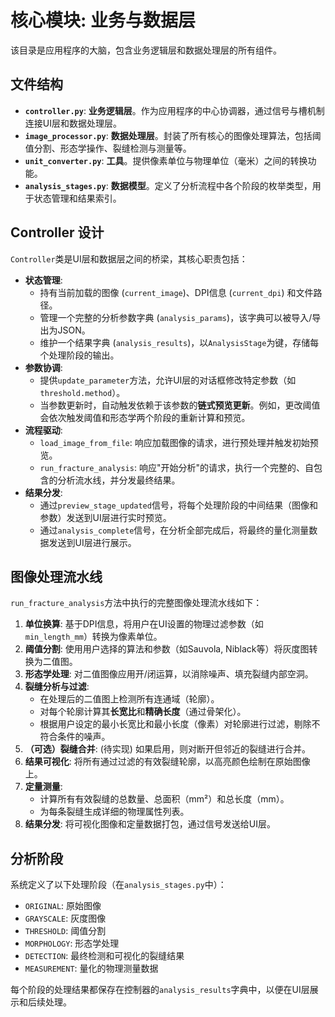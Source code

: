 # 核心模块: 业务与数据层

该目录是应用程序的大脑，包含业务逻辑层和数据处理层的所有组件。

## 文件结构

-   **`controller.py`**: **业务逻辑层**。作为应用程序的中心协调器，通过信号与槽机制连接UI层和数据处理层。
-   **`image_processor.py`**: **数据处理层**。封装了所有核心的图像处理算法，包括阈值分割、形态学操作、裂缝检测与测量等。
-   **`unit_converter.py`**: **工具**。提供像素单位与物理单位（毫米）之间的转换功能。
-   **`analysis_stages.py`**: **数据模型**。定义了分析流程中各个阶段的枚举类型，用于状态管理和结果索引。

## Controller 设计

`Controller`类是UI层和数据层之间的桥梁，其核心职责包括：

-   **状态管理**:
    -   持有当前加载的图像 (`current_image`)、DPI信息 (`current_dpi`) 和文件路径。
    -   管理一个完整的分析参数字典 (`analysis_params`)，该字典可以被导入/导出为JSON。
    -   维护一个结果字典 (`analysis_results`)，以`AnalysisStage`为键，存储每个处理阶段的输出。
-   **参数协调**:
    -   提供`update_parameter`方法，允许UI层的对话框修改特定参数（如`threshold.method`）。
    -   当参数更新时，自动触发依赖于该参数的**链式预览更新**。例如，更改阈值会依次触发阈值和形态学两个阶段的重新计算和预览。
-   **流程驱动**:
    -   `load_image_from_file`: 响应加载图像的请求，进行预处理并触发初始预览。
    -   `run_fracture_analysis`: 响应"开始分析"的请求，执行一个完整的、自包含的分析流水线，并分发最终结果。
-   **结果分发**:
    -   通过`preview_stage_updated`信号，将每个处理阶段的中间结果（图像和参数）发送到UI层进行实时预览。
    -   通过`analysis_complete`信号，在分析全部完成后，将最终的量化测量数据发送到UI层进行展示。

## 图像处理流水线

`run_fracture_analysis`方法中执行的完整图像处理流水线如下：

1.  **单位换算**: 基于DPI信息，将用户在UI设置的物理过滤参数（如`min_length_mm`）转换为像素单位。
2.  **阈值分割**: 使用用户选择的算法和参数（如Sauvola, Niblack等）将灰度图转换为二值图。
3.  **形态学处理**: 对二值图像应用开/闭运算，以消除噪声、填充裂缝内部空洞。
4.  **裂缝分析与过滤**:
    -   在处理后的二值图上检测所有连通域（轮廓）。
    -   对每个轮廓计算其**长宽比**和**精确长度**（通过骨架化）。
    -   根据用户设定的最小长宽比和最小长度（像素）对轮廓进行过滤，剔除不符合条件的噪声。
5.  **（可选）裂缝合并**: (待实现) 如果启用，则对断开但邻近的裂缝进行合并。
6.  **结果可视化**: 将所有通过过滤的有效裂缝轮廓，以高亮颜色绘制在原始图像上。
7.  **定量测量**:
    -   计算所有有效裂缝的总数量、总面积（mm²）和总长度（mm）。
    -   为每条裂缝生成详细的物理属性列表。
8.  **结果分发**: 将可视化图像和定量数据打包，通过信号发送给UI层。

## 分析阶段

系统定义了以下处理阶段（在`analysis_stages.py`中）：
- `ORIGINAL`: 原始图像
- `GRAYSCALE`: 灰度图像
- `THRESHOLD`: 阈值分割
- `MORPHOLOGY`: 形态学处理
- `DETECTION`: 最终检测和可视化的裂缝结果
- `MEASUREMENT`: 量化的物理测量数据

每个阶段的处理结果都保存在控制器的`analysis_results`字典中，以便在UI层展示和后续处理。 